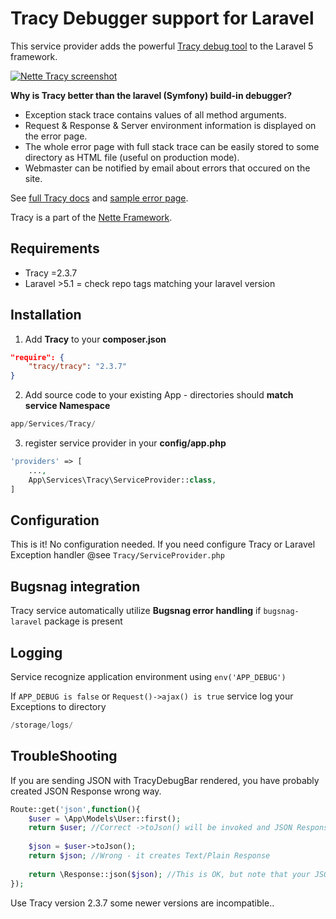 Tracy Debugger support for Laravel
=====================================

This service provider adds the powerful [Tracy debug tool](https://github.com/nette/tracy) to the Laravel 5 framework.

[![Nette Tracy screenshot](http://nette.github.io/tracy/images/tracy-exception.png)](http://nette.github.io/tracy/tracy-exception.html)

**Why is Tracy better than the laravel (Symfony) build-in debugger?**

* Exception stack trace contains values of all method arguments.
* Request & Response & Server environment information is displayed on the error page.
* The whole error page with full stack trace can be easily stored to some directory as HTML file (useful on production mode).
* Webmaster can be notified by email about errors that occured on the site.

See [full Tracy docs](https://github.com/nette/tracy) and [sample error page](http://nette.github.io/tracy/tracy-exception.html).

Tracy is a part of the [Nette Framework](http://nette.org/).

Requirements
-------------
* Tracy =2.3.7
* Laravel >5.1 = check repo tags matching your laravel version 

Installation
------------

1) Add **Tracy** to your **composer.json**
~~~~~ json
"require": {
    "tracy/tracy": "2.3.7"
}
~~~~~

2) Add source code to your existing App - directories should **match service Namespace**
~~~~~ php
app/Services/Tracy/
~~~~~


3) register service provider in your **config/app.php**
~~~~~ php
'providers' => [
	...,
	App\Services\Tracy\ServiceProvider::class,
]
~~~~~


Configuration
-------------
This is it! No configuration needed.
If you need configure Tracy or Laravel Exception handler @see `Tracy/ServiceProvider.php` 


Bugsnag integration
-------------------
Tracy service automatically utilize **Bugsnag error handling** if `bugsnag-laravel` package is present


Logging
-------------
Service recognize application environment using `env('APP_DEBUG')` 

If `APP_DEBUG is false` or `Request()->ajax() is true` service log your Exceptions to directory
~~~~~ php
/storage/logs/
~~~~~

TroubleShooting
------------
If you are sending JSON with TracyDebugBar rendered, you have probably created JSON Response wrong way.

~~~~~ php
Route::get('json',function(){
	$user = \App\Models\User::first();
	return $user; //Correct ->toJson() will be invoked and JSON Response will be created
	
	$json = $user->toJson();
	return $json; //Wrong - it creates Text/Plain Response
	
	return \Response::json($json); //This is OK, but note that your JSON will be ESCAPED
});
~~~~~

Use Tracy version 2.3.7  some newer versions are incompatible..


